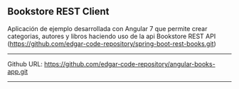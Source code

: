 Bookstore REST Client
----------------------------------------------------------------------------------------------------------------------

Aplicación de ejemplo desarrollada con Angular 7 que permite crear categorias, autores y libros
haciendo uso de la api Bookstore REST API (https://github.com/edgar-code-repository/spring-boot-rest-books.git)

----------------------------------------------------------------------------------------------------------------------

Github URL: https://github.com/edgar-code-repository/angular-books-app.git


----------------------------------------------------------------------------------------------------------------------
